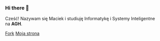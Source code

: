 ### Hi there 👋

<!--
**maciad/maciad** is a ✨ _special_ ✨ repository because its `README.md` (this file) appears on your GitHub profile.

Here are some ideas to get you started:

- 🔭 I’m currently working on ...
- 🌱 I’m currently learning ...
- 👯 I’m looking to collaborate on ...
- 🤔 I’m looking for help with ...
- 💬 Ask me about ...
- 📫 How to reach me: ...
- 😄 Pronouns: ...
- ⚡ Fun fact: ...
-->

Cześć! Nazywam się Maciek i studiuję Informatykę i Systemy Inteligentne na **AGH**. 

[Fork](https://github.com/maciad/SAFA)
[Moja strona](https://maciad.github.io/)
